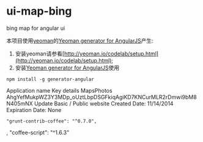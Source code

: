 ui-map-bing
===========

bing map for angular ui

本项目使用[yeoman](http://yeoman.io/)的[Yeoman generator for AngularJS](https://github.com/yeoman/generator-angular)产生:
1. 安装yeoman请参看[http://yeoman.io/codelab/setup.html](http://yeoman.io/codelab/setup.html);  
2. 安装[Yeoman generator for AngularJS](https://github.com/yeoman/generator-angular)使用
```
npm install -g generator-angular
```

Application name	Key details
MapsPhotos	AhgYefMukpWZ3Y3MDp_oUztLbpDSGFkiqAgiKD7KNCurMLR2rDmwi9bM8N405mNX	Update
Basic / Public website
Created Date: 11/14/2014      Expiration Date: None

    "grunt-contrib-coffee": "^0.7.0",
,
    "coffee-script": "^1.6.3"
